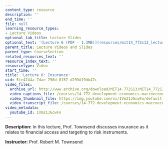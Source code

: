```yaml
---
content_type: resource
description: ''
end_time: ''
file: null
learning_resource_types:
- Lecture Videos
optional_tab_title: Lecture Slides
optional_text: '[Lecture 6 (PDF - 1.3MB)](resources/mit14_772s13_lecture6)'
parent_title: Lecture Videos and Slides
parent_type: CourseSection
related_resources_text: ''
resource_index_text: ''
resourcetype: Video
start_time: ''
title: 'Lecture 6: Insurance'
uid: 5fe4244a-7dae-758d-8157-d293d19db47c
video_files:
  archive_url: http://www.archive.org/download/MIT14.772S13/MIT14_772S13_lec06_300k.mp4
  video_captions_file: /courses/14-772-development-economics-macroeconomics-spring-2013/cd6526f34e0f59cc84a2d0937cb1b569_IVm21JGcwFo.vtt
  video_thumbnail_file: https://img.youtube.com/vi/IVm21JGcwFo/default.jpg
  video_transcript_file: /courses/14-772-development-economics-macroeconomics-spring-2013/1e954844e987b00bc8fbdd45e9f9e5c6_IVm21JGcwFo.pdf
video_metadata:
  youtube_id: IVm21JGcwFo
---
```


**Description:** In this lecture, Prof. Townsend discusses insurance as it relates to financial access and targeting to risk instruments.

**Instructor:** Prof. Robert M. Townsend